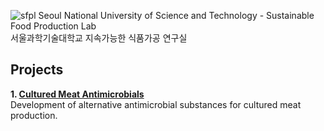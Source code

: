 ![sfpl](https://github.com/user-attachments/assets/6ce6ed78-3cad-402d-b2fc-5ea7c1d9be7b)
Seoul National University of Science and Technology - Sustainable Food Production Lab
\
서울과학기술대학교 지속가능한 식품가공 연구실

## **Projects**  

**1. [Cultured Meat Antimicrobials](https://github.com/SEOULTECH-SFPL/cultured-meat-antimicrobials)**  
Development of alternative antimicrobial substances for cultured meat production.  
